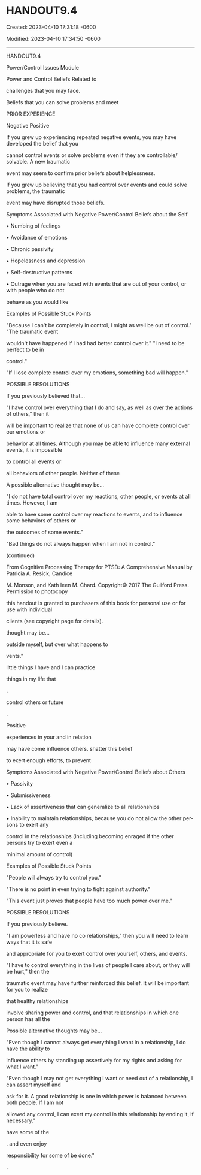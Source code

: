 # HANDOUT9.4

Created: 2023-04-10 17:31:18 -0600

Modified: 2023-04-10 17:34:50 -0600

---

HANDOUT9.4

Power/Control Issues Module

Power and Control Beliefs Related to

challenges that you may face.

Beliefs that you can solve problems and meet

PRIOR EXPERIENCE

Negative Positive

If you grew up experiencing repeated negative events, you may have developed the belief that you

cannot control events or solve problems even if they are controllable/ solvable. A new traumatic

event may seem to confirm prior beliefs about helplessness.

If you grew up believing that you had control over events and could solve problems, the traumatic

event may have disrupted those beliefs.

Symptoms Associated with Negative Power/Control Beliefs about the Self

• Numbing of feelings

• Avoidance of emotions

• Chronic passivity

• Hopelessness and depression

• Self-destructive patterns

• Outrage when you are faced with events that are out of your control, or with people who do not

behave as you would like

Examples of Possible Stuck Points

"Because I can't be completely in control, I might as well be out of control." "The traumatic event

wouldn't have happened if I had had better control over it." "I need to be perfect to be in

control."

"If I lose complete control over my emotions, something bad will happen."

POSSIBLE RESOLUTIONS

If you previously believed that...

"I have control over everything that I do and say, as well as over the actions of others," then it

will be important to realize that none of us can have complete control over our emotions or

behavior at all times. Although you may be able to influence many external events, it is impossible

to control all events or

all behaviors of other people. Neither of these

A possible alternative thought may be...

"I do not have total control over my reactions, other people, or events at all times. However, I am

able to have some control over my reactions to events, and to influence some behaviors of others or

the outcomes of some events."

"Bad things do not always happen when I am not in control."

(continued)

From Cognitive Processing Therapy for PTSD: A Comprehensive Manual by Patricia A. Resick, Candice

M. Monson, and Kath­ leen M. Chard. Copyright© 2017 The Guilford Press. Permission to photocopy

this handout is granted to purchasers of this book for personal use or for use with individual

clients (see copyright page for details).

thought may be...

outside myself, but over what happens to

vents."

little things I have and I can practice

things in my life that

.

control others or future

.

Positive

experiences in your and in relation

may have come influence others. shatter this belief

to exert enough efforts, to prevent

Symptoms Associated with Negative Power/Control Beliefs about Others

• Passivity

• Submissiveness

• Lack of assertiveness that can generalize to all relationships

• Inability to maintain relationships, because you do not allow the other per­ sons to exert any

control in the relationships (including becoming enraged if the other persons try to exert even a

minimal amount of control)

Examples of Possible Stuck Points

"People will always try to control you."

"There is no point in even trying to fight against authority."

"This event just proves that people have too much power over me."

POSSIBLE RESOLUTIONS

If you previously believe.

"I am powerless and have no co­ relationships," then you will need to learn ways that it is safe

and appropriate for you to exert control over yourself, others, and events.

"I have to control everything in the lives of people I care about, or they will be hurt," then the

traumatic event may have further reinforced this belief. It will be important for you to realize

that healthy relationships

involve sharing power and control, and that relationships in which one person has all the

Possible alternative thoughts may be...

"Even though I cannot always get everything I want in a relationship, I do have the ability to

influence others by standing up assertively for my rights and asking for what I want."

"Even though I may not get everything I want or need out of a relationship, I can assert myself and

ask for it. A good relationship is one in which power is balanced between both people. If I am not

allowed any control, I can exert my control in this relationship by ending it, if necessary."

have some of the

. and even enjoy

responsibility for some of be done."

.
